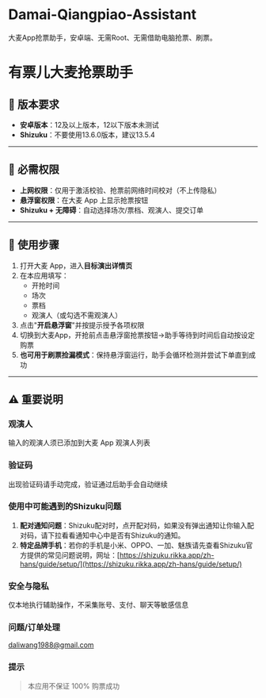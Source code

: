 # Damai-Qiangpiao-Assistant
大麦App抢票助手，安卓端、无需Root、无需借助电脑抢票、刷票。

# 有票儿大麦抢票助手


## 📱 版本要求

-   **安卓版本**：12及以上版本，12以下版本未测试
-   **Shizuku**：不要使用13.6.0版本，建议13.5.4

---

## 🔐 必需权限

-   **上网权限**：仅用于激活校验、抢票前网络时间校对（不上传隐私）
-   **悬浮窗权限**：在大麦 App 上显示抢票按钮
-   **Shizuku + 无障碍**：自动选择场次/票档、观演人、提交订单

---

## 📝 使用步骤

1.  打开大麦 App，进入**目标演出详情页**
2.  在本应用填写：
    -   开抢时间
    -   场次
    -   票档
    -   观演人（或勾选不需观演人）
3.  点击"**开启悬浮窗**"并按提示授予各项权限
4.  切换到大麦App，开抢前点击悬浮窗抢票按钮→助手等待到时间后自动按设定购票
5.  **也可用于刷票捡漏模式**：保持悬浮窗运行，助手会循环检测并尝试下单直到成功

---

## ⚠️ 重要说明

### 观演人

输入的观演人须已添加到大麦 App 观演人列表

### 验证码

出现验证码请手动完成，验证通过后助手会自动继续

### 使用中可能遇到的Shizuku问题

1.  **配对通知问题**：Shizuku配对时，点开配对码，如果没有弹出通知让你输入配对码，请下拉看看通知中心中是否有Shizuku的通知。
2.  **特定品牌手机**：若你的手机是小米、OPPO、一加、魅族请先查看Shizuku官方提供的常见问题说明，网址：[https://shizuku.rikka.app/zh-hans/guide/setup/](https://shizuku.rikka.app/zh-hans/guide/setup/)  

### 安全与隐私

仅本地执行辅助操作，不采集账号、支付、聊天等敏感信息

### 问题/订单处理

[daliwang1988@gmail.com](mailto:daliwang1988@gmail.com)

### 提示

> 本应用不保证 100% 购票成功
